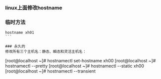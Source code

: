 ### linux上面修改hostname

### 临时方法
````
hostname xh01
```

### 永久的
修改所有三个主机名：静态、瞬态和灵活主机名：
````
[root@localhost ~]# hostnamectl set-hostname xh00
[root@localhost ~]# hostnamectl --pretty
[root@localhost ~]# hostnamectl --static
xh00
[root@localhost ~]# hostnamectl --transient
````